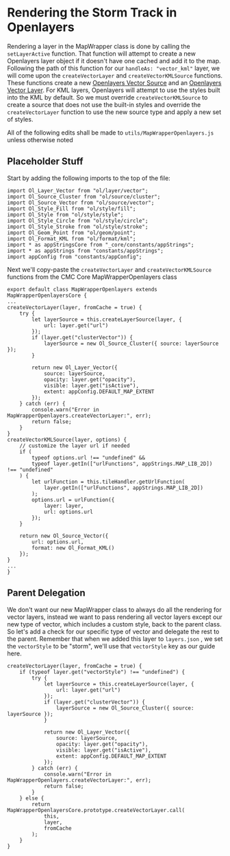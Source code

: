 # Rendering the Storm Track in Openlayers

Rendering a layer in the MapWrapper class is done by calling the `setLayerActive` function. That function will attempt to create a new Openlayers layer object if it doesn't have one cached and add it to the map. Following the path of this function for our `handleAs: "vector_kml"` layer, we will come upon the `createVectorLayer` and `createVectorKMLSource` functions. These functions create a new [Openlayers Vector Source](https://openlayers.org/en/latest/apidoc/ol.source.Vector.html) and an [Openlayers Vector Layer](https://openlayers.org/en/latest/apidoc/ol.layer.Vector.html). For KML layers, Openlayers will attempt to use the styles built into the KML by default. So we must override `createVectorKMLSource` to create a source that does not use the built-in styles and override the `createVectorLayer` function to use the new source type and apply a new set of styles.

All of the following edits shall be made to `utils/MapWrapperOpenlayers.js` unless otherwise noted

## Placeholder Stuff

Start by adding the following imports to the top of the file:

```
import Ol_Layer_Vector from "ol/layer/vector";
import Ol_Source_Cluster from "ol/source/cluster";
import Ol_Source_Vector from "ol/source/vector";
import Ol_Style_Fill from "ol/style/fill";
import Ol_Style from "ol/style/style";
import Ol_Style_Circle from "ol/style/circle";
import Ol_Style_Stroke from "ol/style/stroke";
import Ol_Geom_Point from "ol/geom/point";
import Ol_Format_KML from "ol/format/kml";
import * as appStringsCore from "_core/constants/appStrings";
import * as appStrings from "constants/appStrings";
import appConfig from "constants/appConfig";
```

Next we'll copy-paste the `createVectorLayer` and `createVectorKMLSource` functions from the CMC Core MapWrapperOpenlayers class

```
export default class MapWrapperOpenlayers extends MapWrapperOpenlayersCore {
...
createVectorLayer(layer, fromCache = true) {
    try {
        let layerSource = this.createLayerSource(layer, {
            url: layer.get("url")
        });
        if (layer.get("clusterVector")) {
            layerSource = new Ol_Source_Cluster({ source: layerSource });
        }

        return new Ol_Layer_Vector({
            source: layerSource,
            opacity: layer.get("opacity"),
            visible: layer.get("isActive"),
            extent: appConfig.DEFAULT_MAP_EXTENT
        });
    } catch (err) {
        console.warn("Error in MapWrapperOpenlayers.createVectorLayer:", err);
        return false;
    }
}
createVectorKMLSource(layer, options) {
    // customize the layer url if needed
    if (
        typeof options.url !== "undefined" &&
        typeof layer.getIn(["urlFunctions", appStrings.MAP_LIB_2D]) !== "undefined"
    ) {
        let urlFunction = this.tileHandler.getUrlFunction(
            layer.getIn(["urlFunctions", appStrings.MAP_LIB_2D])
        );
        options.url = urlFunction({
            layer: layer,
            url: options.url
        });
    }

    return new Ol_Source_Vector({
        url: options.url,
        format: new Ol_Format_KML()
    });
}
...
}
```

## Parent Delegation

We don't want our new MapWrapper class to always do all the rendering for vector layers, instead we want to pass rendering all vector layers except our new type of vector, which includes a custom style, back to the parent class. So let's add a check for our specific type of vector and delegate the rest to the parent. Remember that when we added this layer to `layers.json` , we set the `vectorStyle` to be "storm", we'll use that `vectorStyle` key as our guide here.

```
createVectorLayer(layer, fromCache = true) {
    if (typeof layer.get("vectorStyle") !== "undefined") {
        try {
            let layerSource = this.createLayerSource(layer, {
                url: layer.get("url")
            });
            if (layer.get("clusterVector")) {
                layerSource = new Ol_Source_Cluster({ source: layerSource });
            }

            return new Ol_Layer_Vector({
                source: layerSource,
                opacity: layer.get("opacity"),
                visible: layer.get("isActive"),
                extent: appConfig.DEFAULT_MAP_EXTENT
            });
        } catch (err) {
            console.warn("Error in MapWrapperOpenlayers.createVectorLayer:", err);
            return false;
        }
    } else {
        return MapWrapperOpenlayersCore.prototype.createVectorLayer.call(
            this,
            layer,
            fromCache
        );
    }
}
```



